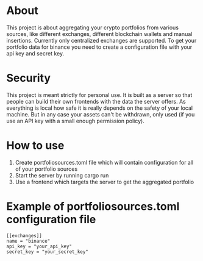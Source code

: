 # About

This project is about aggregating your crypto portfolios from various sources,
like different exchanges, different blockchain wallets and manual insertions.
Currently only centralized exchanges are supported. To get your portfolio data
for binance you need to create a configuration file with your api key and secret
key.

# Security

This project is meant strictly for personal use. It is built as a server so that
people can build their own frontends with the data the server offers. As
everything is local how safe it is really depends on the safety of your local
machine. But in any case your assets can't be withdrawn, only used (if you use
an API key with a small enough permission policy).

# How to use

1. Create portfoliosources.toml file which will contain configuration for all of
   your portfolio sources
2. Start the server by running cargo run
3. Use a frontend which targets the server to get the aggregated portfolio

# Example of portfoliosources.toml configuration file

```
[[exchanges]] 
name = "binance" 
api_key = "your_api_key" 
secret_key = "your_secret_key"
```
